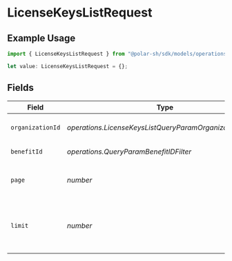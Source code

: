 # LicenseKeysListRequest

## Example Usage

```typescript
import { LicenseKeysListRequest } from "@polar-sh/sdk/models/operations";

let value: LicenseKeysListRequest = {};
```

## Fields

| Field                                                      | Type                                                       | Required                                                   | Description                                                |
| ---------------------------------------------------------- | ---------------------------------------------------------- | ---------------------------------------------------------- | ---------------------------------------------------------- |
| `organizationId`                                           | *operations.LicenseKeysListQueryParamOrganizationIDFilter* | :heavy_minus_sign:                                         | Filter by organization ID.                                 |
| `benefitId`                                                | *operations.QueryParamBenefitIDFilter*                     | :heavy_minus_sign:                                         | Filter by benefit ID.                                      |
| `page`                                                     | *number*                                                   | :heavy_minus_sign:                                         | Page number, defaults to 1.                                |
| `limit`                                                    | *number*                                                   | :heavy_minus_sign:                                         | Size of a page, defaults to 10. Maximum is 100.            |
